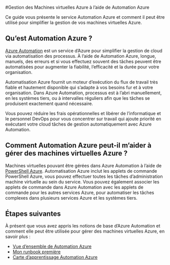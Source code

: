 <properties
    pageTitle="Gérer des machines virtuelles à l’aide de Automation Azure | Microsoft Azure"
    description="Découvrez comment le service Automation Azure peut servir à gérer des machines virtuelles Azure à l’échelle."
    services="virtual-machines-windows, automation"
    documentationCenter=""
    authors="jodoglevy"
    manager="timlt"
    editor=""/>

<tags
    ms.service="virtual-machines-windows"
    ms.workload="infrastructure-services"
    ms.tgt_pltfrm="na"
    ms.devlang="na"
    ms.topic="article"
    ms.date="04/19/2016"
    ms.author="jolevy"/>



#<a name="managing-azure-virtual-machines-using-azure-automation"></a>Gestion des Machines virtuelles Azure à l’aide de Automation Azure

Ce guide vous présente le service Automation Azure et comment il peut être utilisé pour simplifier la gestion de vos machines virtuelles Azure.


## <a name="what-is-azure-automation"></a>Qu’est Automation Azure ?

[Azure Automation](https://azure.microsoft.com/services/automation/) est un service d’Azure pour simplifier la gestion de cloud via automatisation des processus. À l’aide de Automation Azure, longue, manuels, des erreurs et si vous effectuez souvent des tâches peuvent être automatisées pour augmenter la fiabilité, l’efficacité et la durée pour votre organisation.

Automatisation Azure fournit un moteur d’exécution du flux de travail très fiable et hautement disponible qui s’adapte à vos besoins fur et à votre organisation. Dans Azure Automation, processus est à l’abri manuellement, en les systèmes tiers, ou à intervalles réguliers afin que les tâches se produisent exactement quand nécessaire.

Vous pouvez réduire les frais opérationnelles et libérer de l’informatique et le personnel DevOps pour vous concentrer sur travail qui ajoute priorité en exécutant votre cloud tâches de gestion automatiquement avec Azure Automation.


## <a name="how-can-azure-automation-help-manage-azure-virtual-machines"></a>Comment Automation Azure peut-il m’aider à gérer des machines virtuelles Azure ?

Machines virtuelles pouvant être gérées dans Azure Automation à l’aide de [PowerShell Azure](https://msdn.microsoft.com/library/azure/jj156055.aspx). Automatisation Azure inclut les applets de commande PowerShell Azure, vous pouvez effectuer toutes les tâches d’administration machine virtuelle au sein du service. Vous pouvez également associer les applets de commande dans Azure Automation avec les applets de commande pour les autres services Azure, pour automatiser les tâches complexes dans plusieurs services Azure et les systèmes tiers.


## <a name="next-steps"></a>Étapes suivantes

À présent que vous avez appris les notions de base d’Azure Automation et comment elle peut être utilisée pour gérer des machines virtuelles Azure, en savoir plus :

- [Vue d’ensemble de Automation Azure](../automation/automation-intro.md)
- [Mon runbook première](../automation/automation-first-runbook-graphical.md)
- [Carte d’apprentissage Automation Azure](https://azure.microsoft.com/documentation/learning-paths/automation/)
